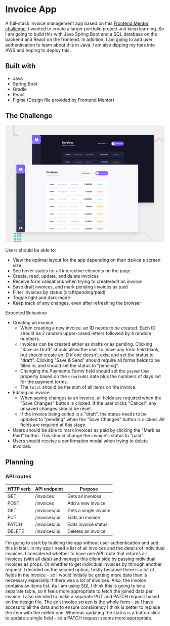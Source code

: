 # Invoice App

A full-stack invoice management app based on this 
[Frontend Mentor challenge](https://www.frontendmentor.io/challenges/invoice-app-i7KaLTQjl). I wanted to create a larger portfolio project and keep learning. So I am going to 
build this with Java Spring Boot and a SQL database on the backend and React on the frontend. In addition, I am going to 
add user authentication to learn about this in Java. I am also dipping my toes into AWS and hoping to deploy this. 

## Built with

- Java
- Spring Boot
- Gradle
- React
- Figma (Design file provided by Frontend Mentor)

## The Challenge

![app preview](./images/preview.jpg)

Users should be able to:

- View the optimal layout for the app depending on their device's screen size
- See hover states for all interactive elements on the page
- Create, read, update, and delete invoices
- Receive form validations when trying to create/edit an invoice
- Save draft invoices, and mark pending invoices as paid
- Filter invoices by status (draft/pending/paid)
- Toggle light and dark mode
- Keep track of any changes, even after refreshing the browser

Expected Behaviour

- Creating an invoice
    - When creating a new invoice, an ID needs to be created. Each ID should be 2 random upper-cased letters followed by 4 random numbers.
    - Invoices can be created either as drafts or as pending. Clicking "Save as Draft" should allow the user to leave any form field blank, but should create an ID if one doesn't exist and set the status to "draft". Clicking "Save & Send" should require all forms fields to be filled in, and should set the status to "pending".
    - Changing the Payments Terms field should set the `paymentDue` property based on the `createdAt` date plus the numbers of days set for the payment terms.
    - The `total` should be the sum of all items on the invoice.
- Editing an invoice
    - When saving changes to an invoice, all fields are required when the "Save Changes" button is clicked. If the user clicks "Cancel", any unsaved changes should be reset.
    - If the invoice being edited is a "draft", the status needs to be updated to "pending" when the "Save Changes" button is clicked. All fields are required at this stage.
- Users should be able to mark invoices as paid by clicking the "Mark as Paid" button. This should change the invoice's status to "paid".
- Users should receive a confirmation modal when trying to delete invoices.

## Planning

### API routes

| HTTP verb | API endpoint  | Purpose               |
|-----------|---------------|-----------------------|
| GET       | /invoices     | Gets all invoices     | 
| POST      | /invoices     | Add a new invoice     |
| GET       | /invoices/:id | Gets a single invoice |
| PUT       | /invoices/:id | Edits an invoice      |
| PATCH     | /invoices/:id | Edits invoice status  |
| DELETE    | /invoices/:id | Deletes an invoice    |

I'm going to start by building the app without user authentication and add this in later. In my app I need a list of all invoices and the details of individual invoices. I considered whether to have one API 
route that returns all invoices (with all data) and manage this client side by passing individual invoices as props. Or 
whether to get individual invoices by through another request. I decided on the second option, firstly because there is
a lot of fields in the invoice - so I would initially be getting more data than is necessary especially if there was
a lot of invoices. Also, the invoice contains an items list. As I am using SQL I think this is going to be a separate 
table, so it feels more appropriate to fetch the joined data per invoice. I also decided to make a separate PUT and 
PATCH request based on the design file. The edit invoice screen is the whole form - so I have access to all the data and
to ensure consistency I think is better to replace the item with the edited one. Whereas updating the status is a button 
click to update a single field - so a PATCH request seems more appropriate.